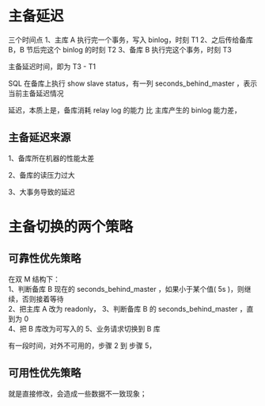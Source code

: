 
# 主备延迟

  三个时间点
    1、主库 A 执行完一个事务，写入 binlog，时刻 T1
    2、之后传给备库 B，B 节后完这个 binlog 的时刻 T2 
    3、备库 B 执行完这个事务，时刻 T3

  主备延迟时间，即为 T3 - T1
  
  SQL 在备库上执行 show slave status，有一列 seconds_behind_master ，表示当前主备延迟情况

  延迟，本质上是，备库消耗 relay log 的能力 比 主库产生的 binlog 能力差，

## 主备延迟来源

  1、备库所在机器的性能太差

  2、备库的读压力过大

  3、大事务导致的延迟



# 主备切换的两个策略


## 可靠性优先策略

  在双 M 结构下：  
  1、判断备库 B 现在的 seconds_behind_master ，如果小于某个值( 5s )，则继续，否则接着等待  
  2、把主库 A 改为 readonly， 
  3、判断备库 B 的 seconds_behind_master ，直到为 0  
  4、把 B 库改为可写入的
  5、业务请求切换到 B 库

  有一段时间，对外不可用的，步骤 2 到 步骤 5，


## 可用性优先策略

  就是直接修改，会造成一些数据不一致现象；




